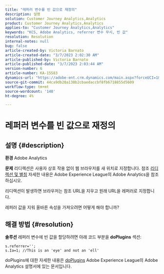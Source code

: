 ```yaml
---
title: "레퍼러 변수를 빈 값으로 재정의"
description: 설명
solution: Customer Journey Analytics,Analytics
product: Customer Journey Analytics,Analytics
applies-to: "Customer Journey Analytics,Analytics"
keywords: "KCS, Adobe Analytics, referrer 변수 무시, 빈 값"
resolution: Resolution
internal-notes: null
bug: false
article-created-by: Victoria Barnato
article-created-date: "3/7/2023 2:02:30 AM"
article-published-by: Victoria Barnato
article-published-date: "3/7/2023 2:03:44 AM"
version-number: 6
article-number: KA-15583
dynamics-url: "https://adobe-ent.crm.dynamics.com/main.aspx?forceUCI=1&pagetype=entityrecord&etn=knowledgearticle&id=0060c81c-8cbc-ed11-83ff-6045bd006b3d"
source-git-commit: 44ca9db20a130b2cbaedaccbf8fb6718855d5609
workflow-type: tm+mt
source-wordcount: '148'
ht-degree: 4%

---
```


# 레퍼러 변수를 빈 값으로 재정의

## 설명 {#description}


<b>환경</b>
Adobe Analytics

<b>문제</b>
리디렉션은 사용자 상호 작용 없이 웹 브라우저를 새 위치로 지정합니다. 참조 [리디렉션 및 별칭](https://experienceleague.adobe.com/docs/analytics/technotes/redirects.html) 자세한 내용은 Adobe Experience League의 Adobe Analytics을 참조하십시오.

리디렉션이 발생하면 브라우저는 참조 URL을 지우고 원래 URL을 레퍼러로 지정합니다.

레퍼러 값을 지워 올바른 속성을 가져오려면 어떻게 해야 합니까?


## 해결 방법 {#resolution}


<b>솔루션</b>
레퍼러 변수에 빈 값을 할당하려면 아래 코드 부분을 <b>doPlugins</b> 섹션:


```
s.referrer='';
s.Ia=1; //This is an 'eye' and not an 'ell'
```


doPlugins에 대한 자세한 내용은 [doPlugins](https://experienceleague.adobe.com/docs/analytics/implementation/vars/functions/doplugins.html "다음 링크를 클릭합니다: https://docs.adobe.com/content/help/en/analytics/implementation/vars/functions/doplugins.html") Adobe Experience League의 Adobe Analytics 설명서에 있는 문서입니다.



